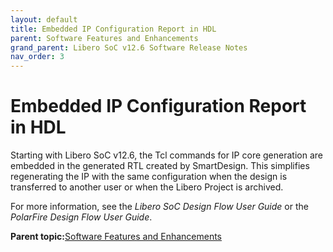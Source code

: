 ```yaml
---
layout: default
title: Embedded IP Configuration Report in HDL
parent: Software Features and Enhancements
grand_parent: Libero SoC v12.6 Software Release Notes
nav_order: 3
---
```

# Embedded IP Configuration Report in HDL

Starting with Libero SoC v12.6, the Tcl commands for IP core generation are embedded in the generated RTL created by SmartDesign. This simplifies regenerating the IP with the same configuration when the design is transferred to another user or when the Libero Project is archived.

For more information, see the *Libero SoC Design Flow User Guide* or the *PolarFire Design Flow User Guide*.

**Parent topic:**[Software Features and Enhancements](GUID-0C8F8AEA-9445-4B14-83EE-0D7D82E81DB5.md)

